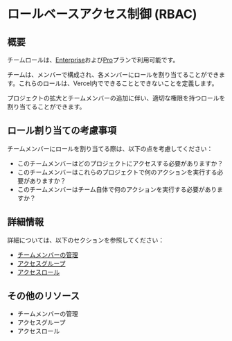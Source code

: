 # ロールベースアクセス制御 (RBAC)

## 概要

チームロールは、[Enterprise](/docs/plans/enterprise)および[Pro](/docs/plans/pro)プランで利用可能です。

チームは、メンバーで構成され、各メンバーにロールを割り当てることができます。これらのロールは、Vercel内でできることとできないことを定義します。

プロジェクトの拡大とチームメンバーの追加に伴い、適切な権限を持つロールを割り当てることができます。

## ロール割り当ての考慮事項

チームメンバーにロールを割り当てる際は、以下の点を考慮してください：

- このチームメンバーはどのプロジェクトにアクセスする必要がありますか？
- このチームメンバーはこれらのプロジェクトで何のアクションを実行する必要がありますか？
- このチームメンバーはチーム自体で何のアクションを実行する必要がありますか？

## 詳細情報

詳細については、以下のセクションを参照してください：

- [チームメンバーの管理](/docs/rbac/managing-team-members)
- [アクセスグループ](/docs/rbac/access-groups)
- [アクセスロール](/docs/rbac/access-roles)

## その他のリソース

- チームメンバーの管理
- アクセスグループ
- アクセスロール
